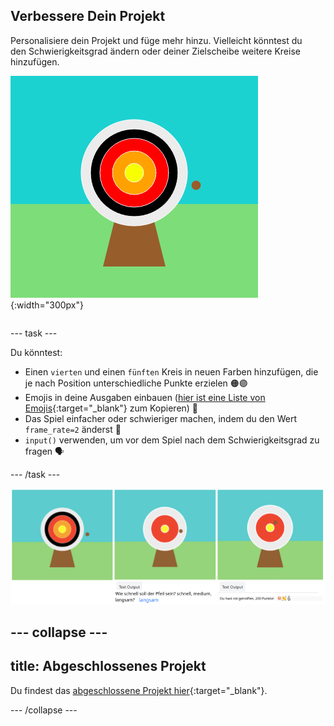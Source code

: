 ## Verbessere Dein Projekt

<div style="display: flex; flex-wrap: wrap">
<div style="flex-basis: 200px; flex-grow: 1; margin-right: 15px;">
Personalisiere dein Projekt und füge mehr hinzu. Vielleicht könntest du den Schwierigkeitsgrad ändern oder deiner Zielscheibe weitere Kreise hinzufügen.
</div>
<div>

![Der Ausgabebereich zeigt eine Zielscheibe mit fünf Kreisen.](images/five_circles.png){:width="300px"}

</div>
</div>

--- task ---

Du könntest:

+ Einen `vierten` und einen `fünften` Kreis in neuen Farben hinzufügen, die je nach Position unterschiedliche Punkte erzielen 🟠🟣
+ Emojis in deine Ausgaben einbauen ([hier ist eine Liste von Emojis](https://unicode.org/emoji/charts/full-emoji-list.html){:target="_blank"} zum Kopieren) 🎯
+ Das Spiel einfacher oder schwieriger machen, indem du den Wert `frame_rate=2` änderst 💨
+ `input()` verwenden, um vor dem Spiel nach dem Schwierigkeitsgrad zu fragen 🗣️

--- /task ---

![Drei Projektideen, eine hat fünf Kreise, eine hat eine Abfrage zur Schwierigkeit, und eine hat Emojis in der Punktenachricht.](images/upgrade-ideas.png)

--- collapse ---
---
title: Abgeschlossenes Projekt
---

Du findest das [abgeschlossene Projekt hier](https://editor.raspberrypi.org/de-DE/projects/target-practice-solution){:target="_blank"}.

--- /collapse ---
